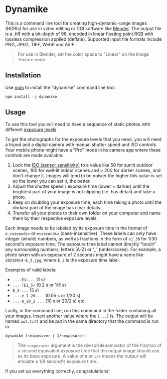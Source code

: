# Dynamike

This is a command line tool for creating high-dymanic-range images (HDRIs) for use in video editing or CGI software like [Blender](https://www.blender.org/). The output file is a .tiff with a bit-depth of 96, encoded in linear floating point RGB with lossless compression applied (deflate). Supported input file formats include PNG, JPEG, TIFF, WebP and AVIF.

> For use in Blender, set the color space to "Linear" on the Image Texture node.

## Installation

Use [npm](https://docs.npmjs.com/downloading-and-installing-node-js-and-npm) to install the "dynamike" command line tool.

```bash
npm install -g dynamike
```

## Usage

To use this tool you will need to have a sequence of static photos with different [exposure levels](https://photographylife.com/what-is-exposure#what-is-exposure-in-cameras).

To get the photographs for the exposure levels that you need, you will need a tripod and a digital camera with manual shutter speed and ISO controls. Your mobile phone might have a "Pro" mode in its camera app where these controls are made available.

1. Lock the [ISO (sensor sensitivity)](https://photographylife.com/what-is-exposure#iso-not-part-of-exposure) to a value like 50 for sunlit outdoor scenes, 100 for well-lit indoor scenes and > 200 for darker scenes, and don't change it. Images will tend to be noisier the higher this value is set so the lower you can set it, the better.
2. Adjust the shutter speed / exposure time (lower = darker) until the brightest part of your image is not clipping (i.e. has detail) and take a photo.
3. Keep on doubling your exposure time, each time taking a photo until the *darkest* part of the image has clear details.
4. Transfer all your photos to their own folder on your computer and name them by their respective exposure levels.

Each image needs to be labeled by its exposure time in the format of ``e_<seconds>`` or ``e<seconds>`` (case-insensitive). These labels can only have integer (whole) numbers, as well as fractions in the form of ``e1_30`` for 1/30 second's exposure time. The exposure time label cannot directly "touch" any surrounding numbers, letters (A-Z) or '_' (underscores). For example, a photo taken with an exposure of 2 seconds might have a name like ``20210914-E_2.jpg``, where ``E_2`` is the exposure time label.

Examples of valid labels:
- ``...-E1-...`` (1 s)
- ``... (E1_5)`` (0.2 s or 1/5 s)
- ``E_5-...`` (5 s)
- ``...-e_1_20-...`` (0.05 s or 1/20 s)
- ``... e_20_2 ...`` (10 s or 20/2 s)
etc.

Lastly, in the command line, run this command in the folder containing all your images. Insert another value where the ``[...]`` is. The output will be named ``out.tiff`` and be put in the same directory that the command is run in.

```bash
dynamike [<exposure> | 1/<exposure>]
```

> The ``<exposure>`` argument is the divisor/denominator of the fraction of a second equivalent exposure time that the output image should use as its base exposure. A value of ``8`` or ``1/8`` means the output will emulate a 1/8 second's exposure time.

If you set up everything correctly, congratulations!
